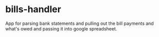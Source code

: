 # bills-handler
App for parsing bank statements and pulling out the bill payments and what's owed and passing it into google spreadsheet.
